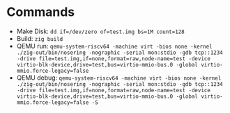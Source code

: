 # Commands
- Make Disk: `dd if=/dev/zero of=test.img bs=1M count=128`
- Build: `zig build`
- QEMU run: `qemu-system-riscv64 -machine virt -bios none -kernel ./zig-out/bin/nosering -nographic -serial mon:stdio -gdb tcp::1234 -drive file=test.img,if=none,format=raw,node-name=test -device virtio-blk-device,drive=test,bus=virtio-mmio-bus.0 -global virtio-mmio.force-legacy=false`
- QEMU debug: `qemu-system-riscv64 -machine virt -bios none -kernel ./zig-out/bin/nosering -nographic -serial mon:stdio -gdb tcp::1234 -drive file=test.img,if=none,format=raw,node-name=test -device virtio-blk-device,drive=test,bus=virtio-mmio-bus.0 -global virtio-mmio.force-legacy=false -S`

